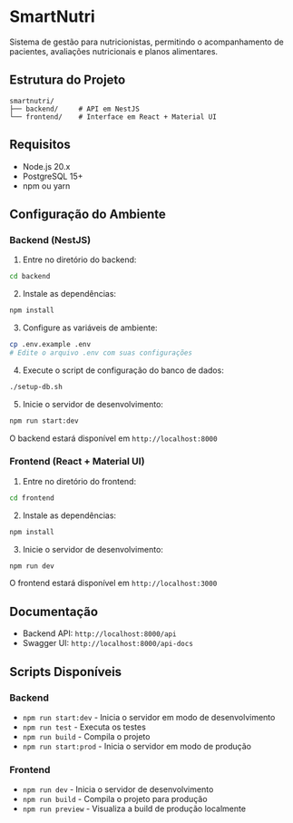 # SmartNutri

Sistema de gestão para nutricionistas, permitindo o acompanhamento de pacientes, avaliações nutricionais e planos alimentares.

## Estrutura do Projeto

```
smartnutri/
├── backend/     # API em NestJS
└── frontend/    # Interface em React + Material UI
```

## Requisitos

- Node.js 20.x
- PostgreSQL 15+
- npm ou yarn

## Configuração do Ambiente

### Backend (NestJS)

1. Entre no diretório do backend:

```bash
cd backend
```

2. Instale as dependências:

```bash
npm install
```

3. Configure as variáveis de ambiente:

```bash
cp .env.example .env
# Edite o arquivo .env com suas configurações
```

4. Execute o script de configuração do banco de dados:

```bash
./setup-db.sh
```

5. Inicie o servidor de desenvolvimento:

```bash
npm run start:dev
```

O backend estará disponível em `http://localhost:8000`

### Frontend (React + Material UI)

1. Entre no diretório do frontend:

```bash
cd frontend
```

2. Instale as dependências:

```bash
npm install
```

3. Inicie o servidor de desenvolvimento:

```bash
npm run dev
```

O frontend estará disponível em `http://localhost:3000`

## Documentação

- Backend API: `http://localhost:8000/api`
- Swagger UI: `http://localhost:8000/api-docs`

## Scripts Disponíveis

### Backend

- `npm run start:dev` - Inicia o servidor em modo de desenvolvimento
- `npm run test` - Executa os testes
- `npm run build` - Compila o projeto
- `npm run start:prod` - Inicia o servidor em modo de produção

### Frontend

- `npm run dev` - Inicia o servidor de desenvolvimento
- `npm run build` - Compila o projeto para produção
- `npm run preview` - Visualiza a build de produção localmente
